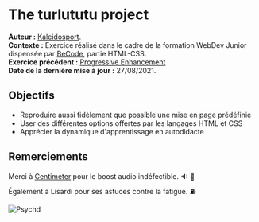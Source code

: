 # The turlututu project 

**Auteur :** [Kaleidosport](https://github.com/Kaleidosport).  
**Contexte :** Exercice réalisé dans le cadre de la formation WebDev Junior dispensée par [BeCode](https://github.com/becodeorg), partie HTML-CSS.  
**Exercice précédent :** [Progressive Enhancement](https://github.com/Kaleidosport/Progressive-Enhancement.git)  
**Date de la dernière mise à jour :** 27/08/2021.  

## Objectifs  

* Reproduire aussi fidèlement que possible une mise en page prédéfinie  
* User des différentes options offertes par les langages HTML et CSS  
* Apprécier la dynamique d'apprentissage en autodidacte  

## Remerciements  

Merci à [Centimeter](https://www.youtube.com/watch?v=I1hLZ2OchZ8) pour le boost audio indéfectible. :sound: :crossed_flags:  
Également à Lisardi pour ses astuces contre la fatigue. :fuelpump:  
  
![Psychd](https://media.tumblr.com/8c9d7ae8911c87ff783f9c756b8ec9a2/tumblr_inline_mgrgjojFca1re0jxj.gif)